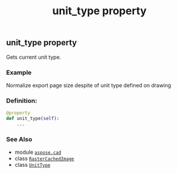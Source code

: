 ﻿---
title: unit_type property
second_title: Aspose.CAD for Python via .NET API References
description: 
type: docs
weight: 660
url: /python-net/aspose.cad/rastercachedimage/unit_type/
is_root: false
---

## unit_type property


Gets current unit type.

### Example 


Normalize export page size despite of unit type defined on drawing
### Definition:
```python
@property
def unit_type(self):
    ...
```

### See Also
* module [`aspose.cad`](../../)
* class [`RasterCachedImage`](/cad/python-net/aspose.cad/rastercachedimage)
* class [`UnitType`](/cad/python-net/aspose.cad.imageoptions/unittype)
